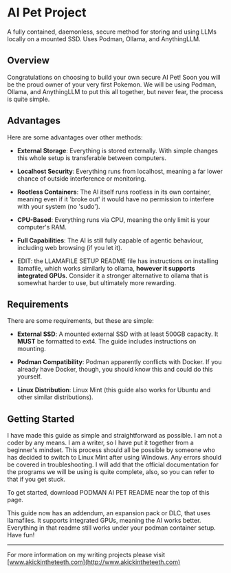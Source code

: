 # AI Pet Project

A fully contained, daemonless, secure method for storing and using LLMs locally on a mounted SSD. Uses Podman, Ollama, and AnythingLLM.

## Overview

Congratulations on choosing to build your own secure AI Pet! Soon you will be the proud owner of your very first Pokemon. We will be using Podman, Ollama, and AnythingLLM to put this all together, but never fear, the process is quite simple. 

## Advantages

Here are some advantages over other methods:

- **External Storage**: Everything is stored externally. With simple changes this whole setup is transferable between computers.

- **Localhost Security**: Everything runs from localhost, meaning a far lower chance of outside interference or monitoring.

- **Rootless Containers**: The AI itself runs rootless in its own container, meaning even if it 'broke out' it would have no permission to interfere with your system (no 'sudo').

- **CPU-Based**: Everything runs via CPU, meaning the only limit is your computer's RAM.

- **Full Capabilities**: The AI is still fully capable of agentic behaviour, including web browsing (if you let it).

- EDIT: the LLAMAFILE SETUP README file has instructions on installing llamafile, which works similarly to ollama, **however it supports integrated GPUs.** Consider it a stronger alternative to ollama that is somewhat harder to use, but ultimately more rewarding. 

## Requirements

There are some requirements, but these are simple:

- **External SSD**: A mounted external SSD with at least 500GB capacity. It **MUST** be formatted to ext4. The guide includes instructions on mounting.

- **Podman Compatibility**: Podman apparently conflicts with Docker. If you already have Docker, though, you should know this and could do this yourself.

- **Linux Distribution**: Linux Mint (this guide also works for Ubuntu and other similar distributions).

## Getting Started

I have made this guide as simple and straightforward as possible. I am not a coder by any means. I am a writer, so I have put it together from a beginner's mindset. This process should all be possible by someone who has decided to switch to Linux Mint after using Windows. Any errors should be covered in troubleshooting. I will add that the official documentation for the programs we will be using is quite complete, also, so you can refer to that if you get stuck.

To get started, download PODMAN AI PET README near the top of this page.

This guide now has an addendum, an expansion pack or DLC, that uses llamafiles. It supports integrated GPUs, meaning the AI works better. Everything in that readme still works under your podman container setup. Have fun!

---

For more information on my writing projects please visit [www.akickintheteeth.com](http://www.akickintheteeth.com)
